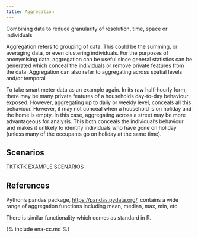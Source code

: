 ```yaml
---
title: Aggregation
---
```


Combining data to reduce granularity of resolution, time, space or individuals

Aggregation refers to grouping of data. This could be the summing, or averaging data, or even clustering individuals. For the purposes of anonymising data, aggregation can be useful since general statistics can be generated which conceal the individuals or remove private features from the data. Aggregation can also refer to aggregating across spatial levels and/or temporal

To take smart meter data as an example again. In its raw half-hourly form, there may be many private features of a households day-to-day behaviour exposed. However, aggregating up to daily or weekly level, conceals all this behaviour. However, it may not conceal when a household is on holiday and the home is empty. In this case, aggregating across a street may be more advantageous for analysis. This both conceals the individual’s behaviour and makes it unlikely to identify individuals who have gone on holiday (unless many of the occupants go on holiday at the same time). 

## Scenarios

TKTKTK EXAMPLE SCENARIOS

## References

Python’s pandas package, <https://pandas.pydata.org/>, contains a wide range of aggregation functions including mean, median, max, min, etc. 

There is similar functionality which comes as standard in R. 

{% include ena-cc.md %}
